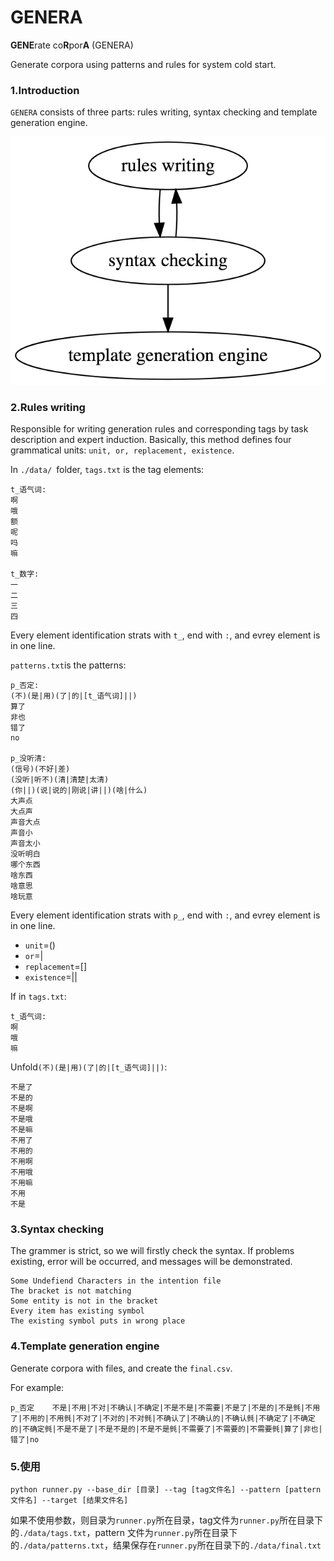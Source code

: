 # GENERA
**GENE**rate co**R**por**A** (GENERA)

Generate corpora using patterns and rules for system cold start.

### 1.Introduction
`GENERA` consists of three parts: rules writing, syntax checking and template generation engine.

![](./sys.png)

### 2.Rules writing

Responsible for writing generation rules and corresponding tags by task description and expert induction. Basically, this method defines four grammatical units: `unit, or, replacement, existence`.

In `./data/ `folder, `tags.txt` is the tag elements:

```
t_语气词:
啊
哦
额
呢
吗
嘛

t_数字:
一
二
三
四
```

Every element  identification strats with `t_`, end with `:`, and evrey element is in one line.

`patterns.txt`is the patterns:

```
p_否定:
(不)(是|用)(了|的|[t_语气词]||)
算了
非也
错了
no

p_没听清:
(信号)(不好|差)
(没听|听不)(清|清楚|太清)
(你||)(说|说的|刚说|讲||)(啥|什么)
大声点
大点声
声音大点
声音小
声音太小
没听明白
哪个东西
啥东西
啥意思
啥玩意
```

Every element  identification strats with `p_`, end with `:`, and evrey element is in one line.

* `unit`=()
* `or`=|
* `replacement`=[]
* `existence`=||

If in `tags.txt`:
```
t_语气词:
啊
哦
嘛
```

Unfold`(不)(是|用)(了|的|[t_语气词]||)`:

```
不是了
不是的
不是啊
不是哦
不是嘛
不用了
不用的
不用啊
不用哦
不用嘛
不用
不是
```

### 3.Syntax checking

The grammer is strict, so we will firstly check the syntax. If problems existing,   error will be occurred, and messages will be demonstrated.

```
Some Undefiend Characters in the intention file 
The bracket is not matching
Some entity is not in the bracket
Every item has existing symbol
The existing symbol puts in wrong place
```

### 4.Template generation engine

Generate corpora with files, and create the `final.csv`.

For example:

```
p_否定	不是|不用|不对|不确认|不确定|不是不是|不需要|不是了|不是的|不是毿|不用了|不用的|不用毿|不对了|不对的|不对毿|不确认了|不确认的|不确认毿|不确定了|不确定的|不确定毿|不是不是了|不是不是的|不是不是毿|不需要了|不需要的|不需要毿|算了|非也|错了|no
```

### 5.使用
```shell
python runner.py --base_dir [目录] --tag [tag文件名] --pattern [pattern文件名] --target [结果文件名]
```
如果不使用参数，则目录为`runner.py`所在目录，tag文件为`runner.py`所在目录下的`./data/tags.txt`，pattern 文件为`runner.py`所在目录下的`./data/patterns.txt`，结果保存在`runner.py`所在目录下的`./data/final.txt`
